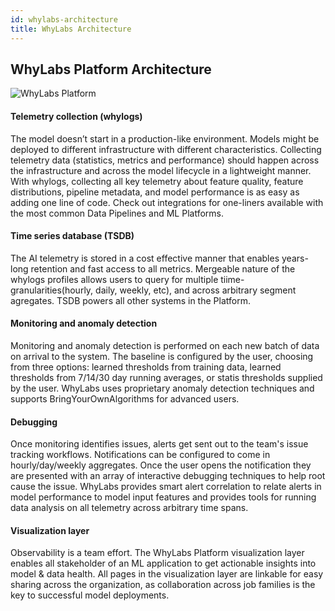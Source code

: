 ```yaml
---
id: whylabs-architecture
title: WhyLabs Architecture
---
```


## WhyLabs Platform Architecture

<div style={{textAlign: 'center'}}>

![WhyLabs Platform](/img/WhyLabsPlatform.jpg)

</div>

#### Telemetry collection (whylogs)

The model doesn’t start in a production-like environment. Models might be deployed to different infrastructure with different characteristics. Collecting telemetry data (statistics, metrics and performance) should happen across the infrastructure and across the model lifecycle in a lightweight manner. With whylogs, collecting all key telemetry about feature quality, feature distributions, pipeline metadata, and model performance is as easy as adding one line of code. Check out integrations for one-liners available with the most common Data Pipelines and ML Platforms. 

#### Time series database (TSDB)

The AI telemetry is stored in a cost effective manner that enables years-long retention and fast access to all metrics. Mergeable nature of the whylogs profiles allows users to query for multiple tiime-granularities(hourly, daily, weekly, etc), and across arbitrary segment agregates. TSDB powers all other systems in the Platform. 

#### Monitoring and anomaly detection

Monitoring and anomaly detection is performed on each new batch of data on arrival to the system. The baseline is configured by the user, choosing from three options: learned thresholds from training data, learned thresholds from 7/14/30 day running averages, or statis thresholds supplied by the user. WhyLabs uses proprietary anomaly detection techniques and supports BringYourOwnAlgorithms for advanced users. 

#### Debugging

Once monitoring identifies issues, alerts get sent out to the team's issue tracking workflows. Notifications can be configured to come in hourly/day/weekly aggregates. Once the user opens the notification they are presented with an array of interactive debugging techniques to help root cause the issue. WhyLabs provides smart alert correlation to relate alerts in model performance to model input features and provides tools for running data analysis on all telemetry across arbitrary time spans. 

#### Visualization layer

Observability is a team effort. The WhyLabs Platform visualization layer enables all stakeholder of an ML application to get actionable insights into model & data health. All pages in the visualization layer are linkable for easy sharing across the organization, as collaboration across job families is the key to successful model deployments.